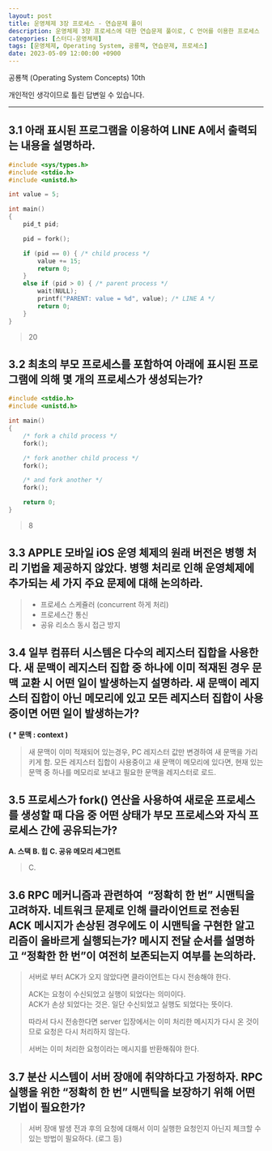 ```yaml
---
layout: post
title: 운영체제 3장 프로세스 - 연습문제 풀이
description: 운영체제 3장 프로세스에 대한 연습문제 풀이로, C 언어를 이용한 프로세스 생성 및 관리에 대한 실습을 다루며, 부모와 자식 프로세스 간의 상태 공유, 병행 처리의 문제, 문맥 교환, RPC 메커니즘의 "정확히 한 번" 시맨틱 구현 등 다양한 주제를 설명합니다.
categories: [스터디-운영체제]
tags: [운영체제, Operating System, 공룡책, 연습문제, 프로세스]
date: 2023-05-09 12:00:00 +0900
---
```


공룡책 (Operating System Concepts) 10th

개인적인 생각이므로 틀린 답변일 수 있습니다.

---

## 3.1 아래 표시된 프로그램을 이용하여 LINE A에서 출력되는 내용을 설명하라.

```c
#include <sys/types.h>
#include <stdio.h>
#include <unistd.h>

int value = 5;

int main()
{
    pid_t pid;

    pid = fork();

    if (pid == 0) { /* child process */
        value += 15;
        return 0;
    }
    else if (pid > 0) { /* parent process */
        wait(NULL);
        printf("PARENT: value = %d", value); /* LINE A */
        return 0;
    }
}
```

> 20

## 3.2 최초의 부모 프로세스를 포함하여 아래에 표시된 프로그램에 의해 몇 개의 프로세스가 생성되는가?

```c
#include <stdio.h>
#include <unistd.h>

int main()
{
    /* fork a child process */
    fork();

    /* fork another child process */
    fork();

    /* and fork another */
    fork();

    return 0;
}
```

> 8

## 3.3 APPLE 모바일 iOS 운영 체제의 원래 버전은 병행 처리 기법을 제공하지 않았다. 병행 처리로 인해 운영체제에 추가되는 세 가지 주요 문제에 대해 논의하라.

> - 프로세스 스케쥴러 (concurrent 하게 처리)
> - 프로세스간 통신
> - 공유 리소스 동시 접근 방지

## 3.4 일부 컴퓨터 시스템은 다수의 레지스터 집합을 사용한다. 새 문맥이 레지스터 집합 중 하나에 이미 적재된 경우 문맥 교환 시 어떤 일이 발생하는지 설명하라. 새 문맥이 레지스터 집합이 아닌 메모리에 있고 모든 레지스터 집합이 사용중이면 어떤 일이 발생하는가?

**( \* 문맥 : context )**

> 새 문맥이 이미 적재되어 있는경우, PC 레지스터 값만 변경하여 새 문맥을 가리키게 함.
> 모든 레지스터 집합이 사용중이고 새 문맥이 메모리에 있다면, 현재 있는 문맥 중 하나를 메모리로 보내고 필요한 문맥을 레지스터로 로드.

## 3.5 프로세스가 fork() 연산을 사용하여 새로운 프로세스를 생성할 때 다음 중 어떤 상태가 부모 프로세스와 자식 프로세스 간에 공유되는가?

**A. 스택**
**B. 힙**
**C. 공유 메모리 세그먼트**

> C.

## 3.6 RPC 메커니즘과 관련하여  “정확히 한 번” 시맨틱을 고려하자. 네트워크 문제로 인해 클라이언트로 전송된 ACK 메시지가 손상된 경우에도 이 시맨틱을 구현한 알고리즘이 올바르게 실행되는가? 메시지 전달 순서를 설명하고 “정확한 한 번”이 여전히 보존되는지 여부를 논의하라.

> 서버로 부터 ACK가 오지 않았다면 클라이언트는 다시 전송해야 한다.
>
> ACK는 요청이 수신되었고 실행이 되었다는 의미이다.  
> ACK가 손상 되었다는 것은. 일단 수신되었고 실행도 되었다는 뜻이다.
>
> 따라서 다시 전송한다면 server 입장에서는 이미 처리한 메시지가 다시 온 것이므로 요청은 다시 처리하지 않는다.
>
> 서버는 이미 처리한 요청이라는 메시지를 반환해줘야 한다.

## 3.7 분산 시스템이 서버 장애에 취약하다고 가정하자. RPC 실행을 위한 “정확히 한 번” 시맨틱을 보장하기 위해 어떤 기법이 필요한가?

> 서버 장애 발생 전과 후의 요청에 대해서 이미 실행한 요청인지 아닌지 체크할 수 있는 방법이 필요하다. (로그 등)
